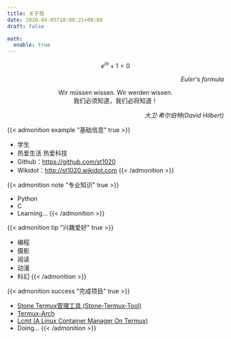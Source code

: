 ```yaml
---
title: 关于我
date: 2020-04-05T18:00:21+08:00
draft: false

math:
  enable: true
---
```


$$ e^{i \pi}+1=0 $$

<p style="text-align:right; font-style:italic;">Euler's formula</p>
<center>Wir müssen wissen. Wir werden wissen.</center>
<center>我们必须知道，我们必将知道！</center>
<p style="text-align:right; font-style:italic;">大卫·希尔伯特(David Hilbert)</p>

{{< admonition example "基础信息" true >}}
- 学生
- 热爱生活 热爱科技
- Github：<https://github.com/st1020>
- Wikidot：<http://st1020.wikidot.com>
{{< /admonition >}}

{{< admonition note "专业知识" true >}}
- Python
- C
- Learning...
{{< /admonition >}}

{{< admonition tip "兴趣爱好" true >}}
- 编程
- 摄影
- 阅读
- 动漫
- 科幻
{{< /admonition >}}

{{< admonition success "完成项目" true >}}
- [Stone Termux管理工具 (Stone-Termux-Tool)](https://github.com/st1020/Stone-Termux-Tool)
- [Termux-Arch](https://github.com/st1020/Termux-Arch)
- [Lcmt (A Linux Container Manager On Termux)](https://github.com/st1020/Lcmt)
- Doing...
{{< /admonition >}}